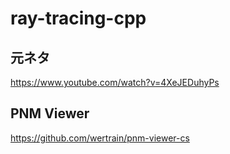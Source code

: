 # ray-tracing-cpp

## 元ネタ
https://www.youtube.com/watch?v=4XeJEDuhyPs

## PNM Viewer
https://github.com/wertrain/pnm-viewer-cs
